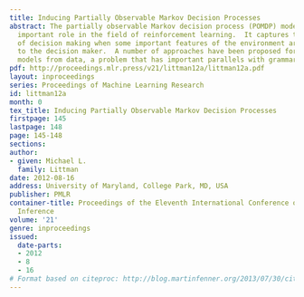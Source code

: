 ```yaml
---
title: Inducing Partially Observable Markov Decision Processes
abstract: The partially observable Markov decision process (POMDP) model plays an
  important role in the field of reinforcement learning.  It captures the problem
  of decision making when some important features of the environment are not visible
  to the decision maker.  A number of approaches have been proposed for inducing POMDP
  models from data, a problem that has important parallels with grammar induction.
pdf: http://proceedings.mlr.press/v21/littman12a/littman12a.pdf
layout: inproceedings
series: Proceedings of Machine Learning Research
id: littman12a
month: 0
tex_title: Inducing Partially Observable Markov Decision Processes
firstpage: 145
lastpage: 148
page: 145-148
sections: 
author:
- given: Michael L.
  family: Littman
date: 2012-08-16
address: University of Maryland, College Park, MD, USA
publisher: PMLR
container-title: Proceedings of the Eleventh International Conference on Grammatical
  Inference
volume: '21'
genre: inproceedings
issued:
  date-parts:
  - 2012
  - 8
  - 16
# Format based on citeproc: http://blog.martinfenner.org/2013/07/30/citeproc-yaml-for-bibliographies/
---
```

